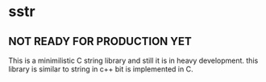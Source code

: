# sstr

## NOT READY FOR PRODUCTION YET

This is a minimilistic C string library and still it is in heavy development. this library is similar to string in c++ bit is implemented in C. 
